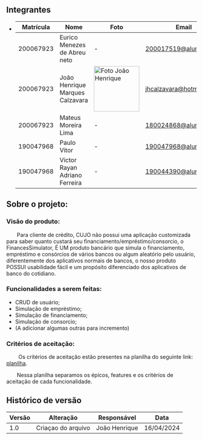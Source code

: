  ## Integrantes
  - | **Matrícula** | **Nome**                        | **Foto**| **Email**|
    | ------------- | ------------------------------- | ----------------------------------------------------------------------------------------------------------  | ------------------------|
    | 200067923     | Eurico Menezes de Abreu neto | -   |200017519@aluno.unb.br |
    | 200067923     | João Henrique Marques Calzavara | <img src="https://avatars.githubusercontent.com/u/71076129?v=4" width="120px;" alt="Foto João Henrique"/>   | jhcalzavara@hotmail.com |
    | 200067923     | Mateus Moreira Lima | -   | 180024868@aluno.unb.br |
    | 190047968     | Paulo Vitor         | - | 190047968@aluno.unb.br|
    | 190047968     | Victor Rayan Adriano Ferreira        | - | 190044390@aluno.unb.br |

## Sobre o projeto:

### Visão do produto:
&emsp;&emsp;Para cliente de crédito, CUJO não possui uma aplicação customizada para saber quanto custará seu financiamento/empréstimo/consorcio, o FinancesSimulator, É UM produto bancário que simula o financiamento, empréstimo e consórcios de vários bancos ou algum aleatório pelo usuário, diferentemente dos aplicativos normais de bancos, o nosso produto POSSUI usabilidade fácil e um propósito diferenciado dos aplicativos de banco do cotidiano.

### Funcionalidades a serem feitas:
- CRUD de usuário;
- Simulação de empréstimo;
- Simulação de financiamento;
- Simulação de consorcio;
- (A adicionar algumas outras para incremento)

### Critérios de aceitação:
&emsp;&emsp; Os critérios de aceitação estão presentes na planilha do seguinte link: [planilha](https://docs.google.com/spreadsheets/d/1H5mb4iS73AmVXcUuIG2dxXFkMyd6289nWqKq0rLbWsw/edit?usp=sharing).

&emsp;&emsp;Nessa planilha separamos os épicos, features e os critérios de aceitação de cada funcionalidade.
## Histórico de versão

| **Versão** | **Alteração** | **Responsável** | **Data** |
| - | - | - | - |
| 1.0 | Criaçao do arquivo | João Henrique | 16/04/2024 |
